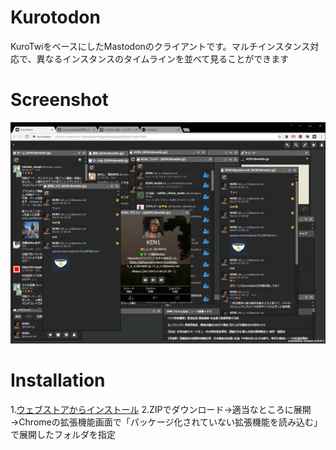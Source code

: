 Kurotodon
=============

KuroTwiをベースにしたMastodonのクライアントです。マルチインスタンス対応で、異なるインスタンスのタイムラインを並べて見ることができます

Screenshot
=============

![Screenshot](./images/screenshot.png)

Installation
=============
1.[ウェブストアからインストール](https://chrome.google.com/webstore/detail/kurotwi/kcijnjkpackkklmkicldmkbhpdeilbgf)
2.ZIPでダウンロード→適当なところに展開→Chromeの拡張機能画面で「パッケージ化されていない拡張機能を読み込む」で展開したフォルダを指定
